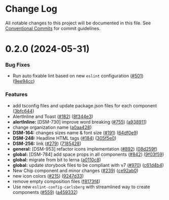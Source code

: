 # Change Log

All notable changes to this project will be documented in this file.
See [Conventional Commits](https://conventionalcommits.org) for commit guidelines.

# 0.2.0 (2024-05-31)

### Bug Fixes

- Run auto fixable lint based on new `eslint` configuration ([#501](https://github.com/CarlsbergGBS/cx-component-library/issues/501)) ([9ee94cc](https://github.com/CarlsbergGBS/cx-component-library/commit/9ee94cc2cd407f717e62d8857b5f20a74e7bbec4))

### Features

- add tsconfig files and update package.json files for each component ([3bfc644](https://github.com/CarlsbergGBS/cx-component-library/commit/3bfc644e1cfc9dbb7cf7a0469e25fce055b53240))
- AlertInline and Toast ([#182](https://github.com/CarlsbergGBS/cx-component-library/issues/182)) ([8f344e3](https://github.com/CarlsbergGBS/cx-component-library/commit/8f344e392a6b339d3f159c3e8a2958ef5ddabd71))
- **alertInline:** [DSM-730] improve word breaking ([#755](https://github.com/CarlsbergGBS/cx-component-library/issues/755)) ([a938911](https://github.com/CarlsbergGBS/cx-component-library/commit/a9389112782d5603b457dae46ae798b36f72c91f))
- change organization name ([a0aa428](https://github.com/CarlsbergGBS/cx-component-library/commit/a0aa428f43138af5707a3ff4c0e36b7c056f02e6))
- **DSM-164:** changes sizes name & font size ([#191](https://github.com/CarlsbergGBS/cx-component-library/issues/191)) ([64df0e9](https://github.com/CarlsbergGBS/cx-component-library/commit/64df0e92198d988fd75bd0da01b9c01a90a0c713))
- **DSM-248:** Headline HTML tags ([#184](https://github.com/CarlsbergGBS/cx-component-library/issues/184)) ([305f5e0](https://github.com/CarlsbergGBS/cx-component-library/commit/305f5e0fa92d5813f4877b338ad827a8c347d452))
- **DSM-256:** link ([#279](https://github.com/CarlsbergGBS/cx-component-library/issues/279)) ([7185428](https://github.com/CarlsbergGBS/cx-component-library/commit/718542872ecffe4a580bfeb8bf71712317f8bad4))
- **general:** [DSM-953] refactor icons implementation ([#892](https://github.com/CarlsbergGBS/cx-component-library/issues/892)) ([08d259f](https://github.com/CarlsbergGBS/cx-component-library/commit/08d259f476ce97e9db8ac41d5eb4773eabca0d37))
- **global:** [DSM-784] add space props in all components ([#842](https://github.com/CarlsbergGBS/cx-component-library/issues/842)) ([9f03f59](https://github.com/CarlsbergGBS/cx-component-library/commit/9f03f59e7518a99abcea06bacbee989d1ddb0465))
- **global:** migrate from bit to lerna ([a0110c8](https://github.com/CarlsbergGBS/cx-component-library/commit/a0110c8831370dc762c193b17cc593eed381f990))
- **global:** update storybook files to be compliant with v7 ([#970](https://github.com/CarlsbergGBS/cx-component-library/issues/970)) ([c61d4b4](https://github.com/CarlsbergGBS/cx-component-library/commit/c61d4b40a0755becf942ad3f28758a159f8c54e4))
- New Chip component and minor changes ([#239](https://github.com/CarlsbergGBS/cx-component-library/issues/239)) ([ce92ab0](https://github.com/CarlsbergGBS/cx-component-library/commit/ce92ab0543b96296952a29e2d43d0df29d4e188f))
- new icon colors ([#215](https://github.com/CarlsbergGBS/cx-component-library/issues/215)) ([9247d33](https://github.com/CarlsbergGBS/cx-component-library/commit/9247d3370bcde78432033ba8b23837f97e0b0dc0))
- remove empty composition files ([f8173f4](https://github.com/CarlsbergGBS/cx-component-library/commit/f8173f4a2ecbf80bb7b6ffe848c023ae31819c2d))
- Use new `eslint-config-carlsberg` with streamlined way to create components ([#559](https://github.com/CarlsbergGBS/cx-component-library/issues/559)) ([a459332](https://github.com/CarlsbergGBS/cx-component-library/commit/a45933215bc0b523220743f17d988d7f1ad5fce6))
